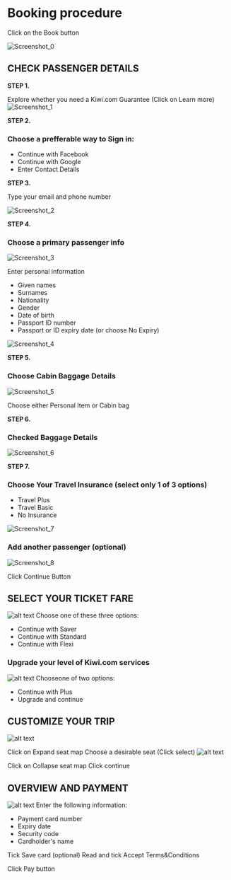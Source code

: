 # Booking procedure 
Click on the Book button 

![Screenshot_0](https://user-images.githubusercontent.com/72726714/96103593-962e1e00-0ee0-11eb-8fe3-c8889678daac.png)


## CHECK PASSENGER DETAILS

**STEP 1.**

Explore whether you need a Kiwi.com Guarantee (Click on Learn more) 
![Screenshot_1](https://user-images.githubusercontent.com/72726714/96138841-dd2f0a00-0f06-11eb-9910-3ffd69738194.png)


**STEP 2.**


### Choose a prefferable way to Sign in:
* Continue with Facebook
* Continue with Google
* Enter Contact Details


**STEP 3.**


Type your email and phone number 

![Screenshot_2](https://user-images.githubusercontent.com/72726714/96138068-1155fb00-0f06-11eb-95d3-0b93b8461783.png)



**STEP 4.**


### Choose a primary passenger info 


![Screenshot_3](https://user-images.githubusercontent.com/72726714/96138332-5712c380-0f06-11eb-982e-74f19455027b.png)


Enter personal information 

* Given names
* Surnames
* Nationality
* Gender
* Date of birth
* Passport ID number
* Passport or ID expiry date (or choose No Expiry)

![Screenshot_4](https://user-images.githubusercontent.com/72726714/96138433-6f82de00-0f06-11eb-9d3b-bb8502bc7ec3.png)



**STEP 5.**


### Choose Cabin Baggage Details


![Screenshot_5](https://user-images.githubusercontent.com/72726714/96138466-790c4600-0f06-11eb-9da1-c708ef442eb4.png)


Choose either Personal Item or Cabin bag


**STEP 6.**


### Checked Baggage Details

![Screenshot_6](https://user-images.githubusercontent.com/72726714/96140484-a9ed7a80-0f08-11eb-94e9-b068e0715b0d.png)


**STEP 7.**


### Choose Your Travel Insurance (select only 1 of 3 options)

* Travel Plus
* Travel Basic
* No Insurance 


![Screenshot_7](https://user-images.githubusercontent.com/72726714/96140536-b8d42d00-0f08-11eb-8b17-f0cc0aed36cf.png)



### Add another passenger (optional)

![Screenshot_8](https://user-images.githubusercontent.com/72726714/96140645-d2757480-0f08-11eb-9dc4-c5c06321ba97.png)


Click Continue Button


## SELECT YOUR TICKET FARE
![alt text](http://url/to/Screenshot_9.png)
Choose one of these three options:
* Continue with Saver
* Continue with Standard
* Continue with Flexi

### Upgrade your level of Kiwi.com services
![alt text](http://url/to/Screenshot_10.png)
Chooseone of two options:
* Continue with Plus
* Upgrade and continue

## CUSTOMIZE YOUR TRIP
![alt text](http://url/to/Screenshot_11.png)

Click on Expand seat map
Choose a desirable seat (Click select)
![alt text](http://url/to/Screenshot_12.png)

Click on Collapse seat map
Click continue 

## OVERVIEW AND PAYMENT
![alt text](http://url/to/Screenshot_13.png)
Enter the following information:
* Payment card number
* Expiry date
* Security code
* Cardholder's name

Tick Save card (optional)
Read and tick Accept Terms&Conditions 

Click Pay button
